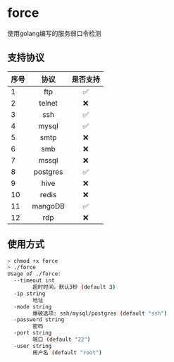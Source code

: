 # force
使用golang编写的服务弱口令检测

## 支持协议

|序号|协议|是否支持|
|:---|:---:| :---: |
|1|ftp|✅|
|2|telnet|❌|
|3|ssh|✅|
|4|mysql|✅|
|5|smtp|❌|
|6|smb|❌|
|7|mssql|❌|
|8|postgres|✅|
|9|hive|❌|
|10|redis|❌|
|11|mangoDB|✅|
|12|rdp|❌|


## 使用方式

```bash
> chmod +x force
> ./force 
Usage of ./force:
  --timeout int
        超时时间，默认3秒 (default 3)
  -ip string
        地址
  -mode string
        爆破选项: ssh/mysql/postgres (default "ssh")
  -password string
        密码
  -port string
        端口 (default "22")
  -user string
        用户名 (default "root")
```
